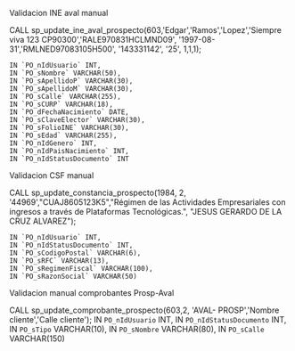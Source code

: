 Validacion INE aval manual

CALL  sp_update_ine_aval_prospecto(603,'Edgar','Ramos','Lopez','Siempre viva 123 CP90300','RALE970831HCLMND09', '1997-08-31','RMLNED97083105H500', '143331142', '25', 1,1,1);

	IN `PO_nIdUsuario` INT,
	IN `PO_sNombre` VARCHAR(50),
	IN `PO_sApellidoP` VARCHAR(30),
	IN `PO_sApellidoM` VARCHAR(30),
	IN `PO_sCalle` VARCHAR(255),
	IN `PO_sCURP` VARCHAR(18),
	IN `PO_dFechaNacimiento` DATE,
	IN `PO_sClaveElector` VARCHAR(30),
	IN `PO_sFolioINE` VARCHAR(30),
	IN `PO_sEdad` VARCHAR(255),
	IN `PO_nIdGenero` INT,
	IN `PO_nIdPaisNacimiento` INT,
	IN `PO_nIdStatusDocumento` INT



Validacion CSF manual

CALL sp_update_constancia_prospecto(1984, 2, '44969',"CUAJ8605123K5","Régimen de las Actividades Empresariales con ingresos a través de Plataformas Tecnológicas.", "JESUS GERARDO DE LA CRUZ ALVAREZ");

	IN `PO_nIdUsuario` INT,
	IN `PO_nIdStatusDocumento` INT,
	IN `PO_sCodigoPostal` VARCHAR(6),
	IN `PO_sRFC` VARCHAR(13),
	IN `PO_sRegimenFiscal` VARCHAR(100),
	IN `PO_sRazonSocial` VARCHAR(50)

Validacion manual comprobantes Prosp-Aval

CALL  sp_update_comprobante_prospecto(603,2, 'AVAL- PROSP','Nombre cliente','Calle cliente');
	IN `PO_nIdUsuario` INT,
	IN `PO_nIdStatusDocumento` INT,
	IN `PO_sTipo` VARCHAR(10),
	IN `PO_sNombre` VARCHAR(80),
	IN `PO_sCalle` VARCHAR(150)